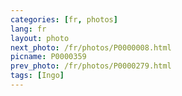 ```yaml
---
categories: [fr, photos]
lang: fr
layout: photo
next_photo: /fr/photos/P0000008.html
picname: P0000359
prev_photo: /fr/photos/P0000279.html
tags: [Ingo]
---
```


